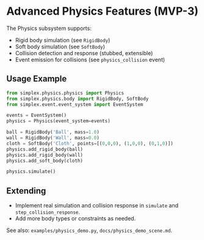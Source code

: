 # Advanced Physics Features (MVP-3)

The Physics subsystem supports:
- Rigid body simulation (see `RigidBody`)
- Soft body simulation (see `SoftBody`)
- Collision detection and response (stubbed, extensible)
- Event emission for collisions (see `physics_collision` event)

## Usage Example
```python
from simplex.physics.physics import Physics
from simplex.physics.body import RigidBody, SoftBody
from simplex.event.event_system import EventSystem

events = EventSystem()
physics = Physics(event_system=events)

ball = RigidBody('Ball', mass=1.0)
wall = RigidBody('Wall', mass=0.0)
cloth = SoftBody('Cloth', points=[(0,0,0), (1,0,0), (0,1,0)])
physics.add_rigid_body(ball)
physics.add_rigid_body(wall)
physics.add_soft_body(cloth)

physics.simulate()
```

## Extending
- Implement real simulation and collision response in `simulate` and `step_collision_response`.
- Add more body types or constraints as needed.

See also: `examples/physics_demo.py`, `docs/physics_demo_scene.md`.
